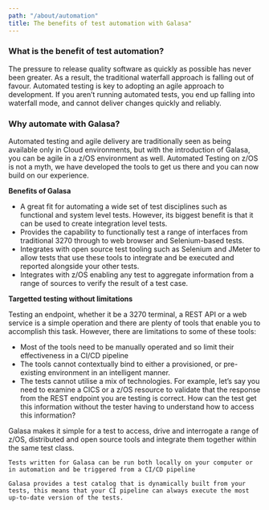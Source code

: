 ```yaml
---
path: "/about/automation"
title: The benefits of test automation with Galasa"
---
```


### What is the benefit of test automation?
<p>The pressure to release quality software as quickly as possible has never been greater. As a result, the traditional 
waterfall approach is falling out of favour. Automated testing is key to adopting an agile approach to development. If you aren’t running automated tests, you end up falling into waterfall mode, and cannot deliver changes quickly and reliably. </p>

### Why automate with Galasa?
<p>Automated testing and agile delivery are traditionally seen as being available only in Cloud environments, but with the introduction of Galasa, you can be agile in a z/OS environment as well. Automated Testing on z/OS is not a myth, we have developed the tools to get us there and you can now build on our experience. </p> 

<b>Benefits of Galasa</b>
- A great fit for automating a wide set of test disciplines such as functional and system level tests. However, its biggest benefit is that it can be used to create integration level tests.
- Provides the capability to functionally test a range of interfaces from traditional 3270 through to web browser and Selenium-based tests.  
- Integrates with open source test tooling such as Selenium and JMeter to allow tests that use these tools to integrate and be executed and reported alongside your other tests.
- Integrates with z/OS enabling any test to aggregate information from a range of sources to verify the result of a test case.

<b>Targetted testing without limitations</b>
<p>Testing an endpoint, whether it be a 3270 terminal, a REST API or a web service is a simple operation and there are plenty of tools 
that enable you to accomplish this task.  However, there are  limitations to some of these tools:</p>

-	Most of the tools need to be manually operated and so limit their effectiveness in a CI/CD pipeline
-	The tools cannot contextually bind to either a provisioned, or pre-existing environment in an intelligent manner.
-	The tests cannot utilise a mix of technologies.  For example, let’s say you need to examine a CICS or a z/OS resource to validate that 
the response from the REST endpoint you are testing is correct.  How can the test get this information without the tester having to
understand how to access this information?

<p>Galasa makes it simple for a test to access, drive and interrogate a range of z/OS, distributed and open source tools and integrate them 
together within the same test class. </p>

```Tests written for Galasa can be run both locally on your computer or in automation and be triggered from a CI/CD pipeline```

```Galasa provides a test catalog that is dynamically built from your tests, this means that your CI pipeline can always execute the most up-to-date version of the tests.```




